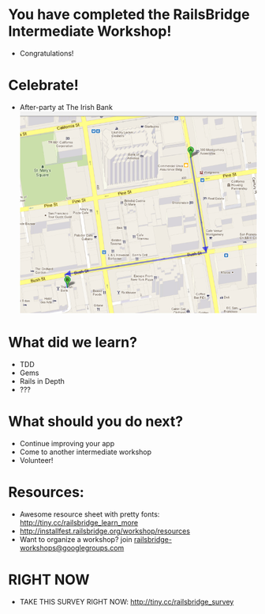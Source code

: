 <!SLIDE bullets incremental>
# You have completed the RailsBridge Intermediate Workshop!
* Congratulations!


<!SLIDE bullets>
# Celebrate!
* After-party at The Irish Bank
![The Irish Bank](img/map.jpg)

<!SLIDE bullets>
# What did we learn?
* TDD
* Gems
* Rails in Depth
* ???

<!SLIDE bullets>
# What should you do next?
* Continue improving your app
* Come to another intermediate workshop
* Volunteer!

<!SLIDE bullets>
# Resources:
* Awesome resource sheet with pretty fonts: <http://tiny.cc/railsbridge_learn_more>
* <http://installfest.railsbridge.org/workshop/resources>
* Want to organize a workshop? join railsbridge-workshops@googlegroups.com

<!SLIDE bullets>
# RIGHT NOW
* TAKE THIS SURVEY RIGHT NOW: http://tiny.cc/railsbridge_survey
